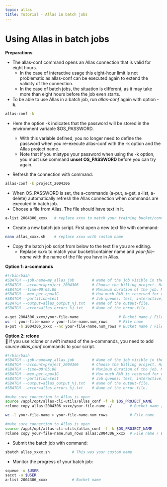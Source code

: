 ```yaml
---
topic: allas
title: Tutorial - Allas in batch jobs
---
```


# Using Allas in batch jobs

**Preparations**  
- The allas-conf command opens an Allas connection that is valid for eight hours. 
   - In the case of interactive usage this eight-hour limit is not problematic as allas-conf can be executed again to extend the validity of the connection.
   - In the case of batch jobs, the situation is different, as it may take more than eight hours before the job even starts. 
- To be able to use Allas in a batch job, run _allas-conf_ again with option **-k**.
```bash
allas-conf -k 
```
   - Here the option -k indicates that the password will be stored in the environment variable $OS_PASSWORD. 
      - With this variable defined, you no longer need to define the password when you re-execute allas-conf with the -k option and the Allas project name. 
      - Note that if you mistype your password when using the -k option, you must use command **unset OS_PASSWORD** before you can try again.

- Refresh the connection with command:
```bash
allas-conf -k project_2004306
```
   - When OS_PASSWORD is set, the a-commands (a-put, a-get, a-list, a-delete) automatically refresh the Allas connection when commands are executed in batch job.
- Choose a file from Allas. The file should have text in it.
```bash
a-list 2004306_xxxx   # replace xxxx to match your training bucket/container name
```
- Create a new batch job script. First open a new text file with command:
```bash
nano allas_xxxx.sh    # replace xxxx with custom name
```
- Copy the batch job script from below to the text file you are editing.
   - Replace _xxxx_ to match your bucket/container name and _your-file-name_ with the name of the file you have in Allas. 

**Option 1: a-commands**

```bash
#!/bin/bash
#SBATCH --job-name=my_allas_job        # Name of the job visible in the queue.
#SBATCH --account=project_2004306      # Choose the billing project. Has to be defined!
#SBATCH --time=00:05:00                # Maximum duration of the job. Max: depends of the partition. 
#SBATCH --mem-per-cpu=1G               # How much RAM is reserved for one processor.
#SBATCH --partition=test               # Job queues: test, interactive, small, large, longrun, hugemem, hugemem_longrun
#SBATCH --output=allas_output_%j.txt   # Name of the output-file.
#SBATCH --error=allas_errors_%j.txt    # Name of the error-file.

a-get 2004306_xxxx/your-file-name                  # Bucket name / File name
wc -l your-file-name > your-file-name.num_rows     # File name
a-put -b 2004306_xxxx --nc your-file-name.num_rows # Bucket name / File name
```

**Option 2: rclone**  
💭 If you use rclone or swift instead of the a-commands, you need to add _source allas_conf_ commands to your script. 

```bash
#!/bin/bash
#SBATCH --job-name=my_allas_job        # Name of the job visible in the queue.
#SBATCH --account=project_2004306      # Choose the billing project. Has to be defined!
#SBATCH --time=00:05:00                # Maximum duration of the job. Max: depends of the partition. 
#SBATCH --mem-per-cpu=1G               # How much RAM is reserved for one processor.
#SBATCH --partition=test               # Job queues: test, interactive, small, large, longrun, hugemem, hugemem_longrun
#SBATCH --output=allas_output_%j.txt   # Name of the output-file.
#SBATCH --error=allas_errors_%j.txt    # Name of the error-file.

#make sure connection to Allas is open
source /appl/opt/allas-cli-utils/allas_conf -f -k $OS_PROJECT_NAME
rclone copy allas:2004306_xxxx/your-file-name ./        # Bucket name / File name

wc -l your-file-name > your-file-name.num_rows          # File name

#make sure connection to Allas is open
source /appl/opt/allas-cli-utils/allas_conf -f -k $OS_PROJECT_NAME
rclone copy your-file-name.num_rows allas:2004306_xxxx  # File name / Bucket name
```

- Submit the batch job with command:
```bash
sbatch allas_xxxx.sh          # This was your custom name
```
- Monitor the progress of your batch job:
```bash
squeue -u $USER
sacct -u $USER
a-list 2004306_xxxx           # Bucket name
```
